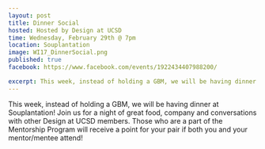 ```yaml
---
layout: post
title: Dinner Social
hosted: Hosted by Design at UCSD
time: Wednesday, February 29th @ 7pm
location: Souplantation
image: WI17_DinnerSocial.png
published: true
facebook: https://www.facebook.com/events/1922434407988200/

excerpt: This week, instead of holding a GBM, we will be having dinner at Souplantation!  Join us for a night of great food, company and conversations with other Design at UCSD members.  Those who are a part of the Mentorship Program will receive a point for your pair if both you and your mentor/mentee attend!
---
```

This week, instead of holding a GBM, we will be having dinner at Souplantation!  Join us for a night of great food, company and conversations with other Design at UCSD members.  Those who are a part of the Mentorship Program will receive a point for your pair if both you and your mentor/mentee attend!
